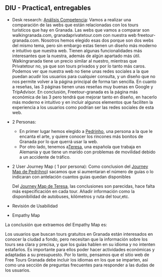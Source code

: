 ## DIU - Practica1, entregables




- Desk research: [Análisis Competencia](./COMPETITIVE-ANALYSIS.pdf):
  Vamos a realizar una comparación de las webs que están relacionadas con los tours turísticos que hay en Granada. Las webs que vamos a comparar son         walkingranada.com, granadaprivatetour.com con nuestra web freetour-granada.com.
  Nosotros hemos elegido esas dos porque son dos webs del mismo tema, pero sin embargo estas tienen un diseño más moderno e intuitivo que nuestra web.       Tienen algunas funcionalidades más interesantes que la nuestra, además de algún apartado más útil. Walkingranada tiene un precio similar al nuestro,       mientras que Privatetour no, ya que son tours privados y por lo tanto más caros. Podemos ver que nuestra web no tiene unas redes sociales a la que puedan   acudir los usuarios para cualquier consulta, y un diseño que no nos permite volver a la página principal de forma tan sencilla. En cuanto a reseñas, las   3 páginas tienen unas reseñas muy buenas en Google y TripAdvisor. En conclusión, Freetour-granada es la página más económica de las 3 pero tendrá que       mejorar tanto en diseño, en hacerlo más moderno e intuitivo y en incluir algunos elementos que faciliten la experiencia a los usuarios como podrían ser     las redes sociales de esta web. 
  
- 2 Personas:
    - En primer lugar hemos elegido a [Pedrinho](./Pedrinho.png), una persona a la que le encanta el arte, y quiere conocer los rincones más bonitos de             Granada por lo que querrá usar la web.
    - Por otro lado, tenemos a[Teresa](./Teresa.png), una española que trabaja en Alemania y que tiene un marido con problemas de movilidad debido a un             accidente de tráfico.

- 2 User Journey Map  ( 1 por persona):
    Como conclusion del [Journey Map de Pedrihno](./Pedrinho-UserJourney.pdf)) sacamos que si aumentaran el número de guías o lo indicaran con antelación     cuantos guias quedan disponibles
    
    Del [Journey Map de Teresa](./Teresa-UserJourney.pdf), las conclusiones son parecidas, hace falta más especificación en cada tour. Añadir información     como la disponibilidad de autobuses, kilómetros y ruta del tour,etc.
    
- Revisión de Usabilidad 
- Empathy Map


La conclusión que extraemos del Empathy Map es:

Los usuarios que buscan tours gratuitos en Granada están interesados en conocer la ciudad a fondo, pero necesitan que la información sobre los tours sea clara y precisa, y que los guías hablen en su idioma y no intenten estafarlos. Es importante para ellos poder hacer actividades económicas y adaptadas a su presupuesto. Por lo tanto, pensamos que el sitio web de Free Tours Granada debe incluir los idiomas en los que se imparten, así como una sección de preguntas frecuentes para responder a las dudas de los usuarios.
